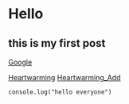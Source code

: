 # Hello
## this is my first post

[Google](https://google.com)

[Heartwarming](heartwarming://setting)
[Heartwarming_Add](heartwarming://home/add/abc)

```
console.log("hello everyone")
```

